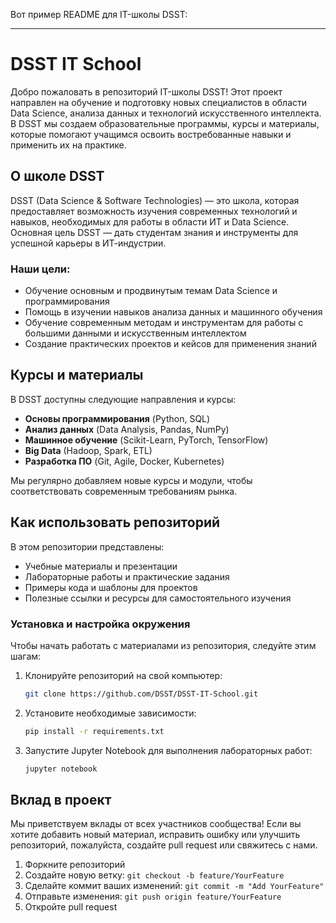 Вот пример README для IT-школы DSST:

---

# DSST IT School

Добро пожаловать в репозиторий IT-школы DSST! Этот проект направлен на обучение и подготовку новых специалистов в области Data Science, анализа данных и технологий искусственного интеллекта. В DSST мы создаем образовательные программы, курсы и материалы, которые помогают учащимся освоить востребованные навыки и применить их на практике.

## О школе DSST

DSST (Data Science & Software Technologies) — это школа, которая предоставляет возможность изучения современных технологий и навыков, необходимых для работы в области ИТ и Data Science. Основная цель DSST — дать студентам знания и инструменты для успешной карьеры в ИТ-индустрии.

### Наши цели:
- Обучение основным и продвинутым темам Data Science и программирования
- Помощь в изучении навыков анализа данных и машинного обучения
- Обучение современным методам и инструментам для работы с большими данными и искусственным интеллектом
- Создание практических проектов и кейсов для применения знаний

## Курсы и материалы

В DSST доступны следующие направления и курсы:
- **Основы программирования** (Python, SQL)
- **Анализ данных** (Data Analysis, Pandas, NumPy)
- **Машинное обучение** (Scikit-Learn, PyTorch, TensorFlow)
- **Big Data** (Hadoop, Spark, ETL)
- **Разработка ПО** (Git, Agile, Docker, Kubernetes)

Мы регулярно добавляем новые курсы и модули, чтобы соответствовать современным требованиям рынка.

## Как использовать репозиторий

В этом репозитории представлены:
- Учебные материалы и презентации
- Лабораторные работы и практические задания
- Примеры кода и шаблоны для проектов
- Полезные ссылки и ресурсы для самостоятельного изучения

### Установка и настройка окружения
Чтобы начать работать с материалами из репозитория, следуйте этим шагам:

1. Клонируйте репозиторий на свой компьютер:
    ```bash
    git clone https://github.com/DSST/DSST-IT-School.git
    ```

2. Установите необходимые зависимости:
    ```bash
    pip install -r requirements.txt
    ```

3. Запустите Jupyter Notebook для выполнения лабораторных работ:
    ```bash
    jupyter notebook
    ```

## Вклад в проект

Мы приветствуем вклады от всех участников сообщества! Если вы хотите добавить новый материал, исправить ошибку или улучшить репозиторий, пожалуйста, создайте pull request или свяжитесь с нами.

1. Форкните репозиторий
2. Создайте новую ветку: `git checkout -b feature/YourFeature`
3. Сделайте коммит ваших изменений: `git commit -m "Add YourFeature"`
4. Отправьте изменения: `git push origin feature/YourFeature`
5. Откройте pull request
